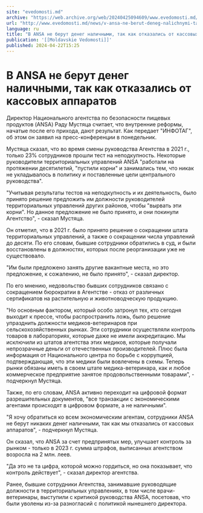 ```yaml
---
site: "evedomosti.md"
archive: "https://web.archive.org/web/20240425094609/www.evedomosti.md/news/v-ansa-ne-berut-deneg-nalichnymi-tak-kak-otkazalis-ot-kassov"
url: "http://www.evedomosti.md/news/v-ansa-ne-berut-deneg-nalichnymi-tak-kak-otkazalis-ot-kassov"
language: ru
title: "В ANSA не берут денег наличными, так как отказались от кассовых аппаратов"
publication: '[[Moldavskie Vedomosti]]'
published: 2024-04-22T15:25
---
```


# В ANSA не берут денег наличными, так как отказались от кассовых аппаратов

Директор Национального агентства по безопасности пищевых продуктов (ANSA) Раду Мустяца считает, что внутренние реформы, начатые после его прихода, дают результат. Как передает "ИНФОТАГ", об этом он заявил на пресс-конференции в понедельник.

Мустяца сказал, что во время смены руководства Агентства в 2021 г., только 23% сотрудников прошли тест на неподкупность. Некоторые руководители территориальных управлений ANSA "работали на протяжении десятилетий, "пустили корни" и занимались тем, что никак не укладывалось в политику и поставленные цели центрального руководства".

"Учитывая результаты тестов на неподкупность и их деятельность, было принято решение предложить им должности руководителей территориальных управлений других районов, чтобы "вырвать эти корни". Но данное предложение не было принято, и они покинули Агентство", - сказал Мустяца.

Он отметил, что в 2021 г. было принято решение о сокращении штата территориальных управлений, а также о сокращении числа управлений до десяти. По его словам, бывшие сотрудники обратились в суд, и были восстановлены в должностях, которых после реорганизации уже не существовало.

"Им были предложено занять другие вакантные места, но это предложение, к сожалению, не было принято", - сказал директор.

По его мнению, недовольство бывших сотрудников связано с сокращением бюрократии в Агентстве - отказ от различных сертификатов на растительную и животноводческую продукцию.

"Но основным фактором, который особо затронул тех, кто сегодня выходит к прессе, чтобы распространить ложь, было решение упразднить должности медиков-ветеринаров при сельскохозяйственных рынках. Эти сотрудники осуществляли контроль товаров в лабораториях, которые даже не имели аккредитацию. Мы исключили из штатов агентства этих медиков, которые получали непрозрачные деньги от отечественных производителей. Плюс была информация от Национального центра по борьбе с коррупцией, подтверждающая, что эти медики были вовлечены в схемы. Теперь рынки обязаны иметь в своем штате медика-ветеринара, как и любое коммерческое предприятие занятое продовольственными товарами", - подчеркнул Мустяца.

Также, по его словам, ANSA активно переходит на цифровой формат разрешительных документов, "все транзакции с экономическими агентами происходят в цифровом формате, а не наличными".

"Я хочу обратиться ко всем экономическим агентам, сотрудники ANSA не берут никаких денег наличными, так как мы отказались от кассовых аппаратов", - подчеркнул Мустяца.

Он сказал, что ANSA за счет предпринятых мер, улучшает контроль за рынком - только в 2023 г. сумма штрафов, выписанных агентством возросла на 2 млн. леев.

"Да это не та цифра, которой можно гордиться, но она показывает, что контроль действует", - сказал директор агентства.

Ранее, бывшие сотрудники Агентства, занимавшие руководящие должности в территориальных управлениях, в том числе врачи-ветеринары, выступили с критикой руководства ANSA, посетовав, что были уволены из-за разногласий с политикой нынешнего директора.